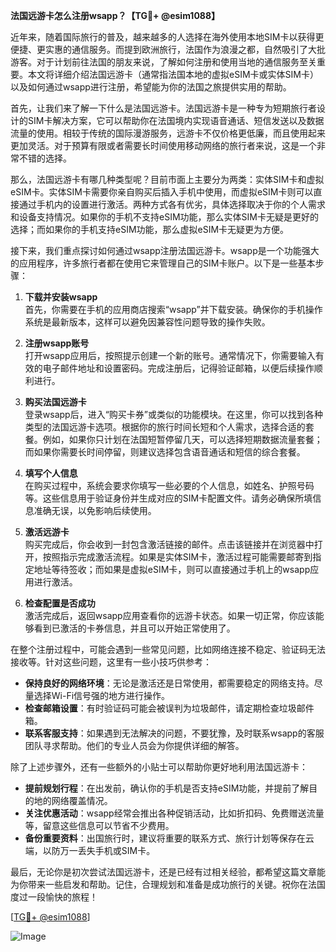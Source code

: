 **法国远游卡怎么注册wsapp？【TG💪+ @esim1088】**

近年来，随着国际旅行的普及，越来越多的人选择在海外使用本地SIM卡以获得更便捷、更实惠的通信服务。而提到欧洲旅行，法国作为浪漫之都，自然吸引了大批游客。对于计划前往法国的朋友来说，了解如何注册和使用当地的通信服务至关重要。本文将详细介绍法国远游卡（通常指法国本地的虚拟eSIM卡或实体SIM卡）以及如何通过wsapp进行注册，希望能为你的法国之旅提供实用的帮助。

首先，让我们来了解一下什么是法国远游卡。法国远游卡是一种专为短期旅行者设计的SIM卡解决方案，它可以帮助你在法国境内实现语音通话、短信发送以及数据流量的使用。相较于传统的国际漫游服务，远游卡不仅价格更低廉，而且使用起来更加灵活。对于预算有限或者需要长时间使用移动网络的旅行者来说，这是一个非常不错的选择。

那么，法国远游卡有哪几种类型呢？目前市面上主要分为两类：实体SIM卡和虚拟eSIM卡。实体SIM卡需要你亲自购买后插入手机中使用，而虚拟eSIM卡则可以直接通过手机内的设置进行激活。两种方式各有优劣，具体选择取决于你的个人需求和设备支持情况。如果你的手机不支持eSIM功能，那么实体SIM卡无疑是更好的选择；而如果你的手机支持eSIM功能，那么虚拟eSIM卡无疑更为方便。

接下来，我们重点探讨如何通过wsapp注册法国远游卡。wsapp是一个功能强大的应用程序，许多旅行者都在使用它来管理自己的SIM卡账户。以下是一些基本步骤：

1. **下载并安装wsapp**  
   首先，你需要在手机的应用商店搜索“wsapp”并下载安装。确保你的手机操作系统是最新版本，这样可以避免因兼容性问题导致的操作失败。

2. **注册wsapp账号**  
   打开wsapp应用后，按照提示创建一个新的账号。通常情况下，你需要输入有效的电子邮件地址和设置密码。完成注册后，记得验证邮箱，以便后续操作顺利进行。

3. **购买法国远游卡**  
   登录wsapp后，进入“购买卡券”或类似的功能模块。在这里，你可以找到各种类型的法国远游卡选项。根据你的旅行时间长短和个人需求，选择合适的套餐。例如，如果你只计划在法国短暂停留几天，可以选择短期数据流量套餐；而如果你需要长时间停留，则建议选择包含语音通话和短信的综合套餐。

4. **填写个人信息**  
   在购买过程中，系统会要求你填写一些必要的个人信息，如姓名、护照号码等。这些信息用于验证身份并生成对应的SIM卡配置文件。请务必确保所填信息准确无误，以免影响后续使用。

5. **激活远游卡**  
   购买完成后，你会收到一封包含激活链接的邮件。点击该链接并在浏览器中打开，按照指示完成激活流程。如果是实体SIM卡，激活过程可能需要邮寄到指定地址等待签收；而如果是虚拟eSIM卡，则可以直接通过手机上的wsapp应用进行激活。

6. **检查配置是否成功**  
   激活完成后，返回wsapp应用查看你的远游卡状态。如果一切正常，你应该能够看到已激活的卡券信息，并且可以开始正常使用了。

在整个注册过程中，可能会遇到一些常见问题，比如网络连接不稳定、验证码无法接收等。针对这些问题，这里有一些小技巧供参考：

- **保持良好的网络环境**：无论是激活还是日常使用，都需要稳定的网络支持。尽量选择Wi-Fi信号强的地方进行操作。
- **检查邮箱设置**：有时验证码可能会被误判为垃圾邮件，请定期检查垃圾邮件箱。
- **联系客服支持**：如果遇到无法解决的问题，不要犹豫，及时联系wsapp的客服团队寻求帮助。他们的专业人员会为你提供详细的解答。

除了上述步骤外，还有一些额外的小贴士可以帮助你更好地利用法国远游卡：

- **提前规划行程**：在出发前，确认你的手机是否支持eSIM功能，并提前了解目的地的网络覆盖情况。
- **关注优惠活动**：wsapp经常会推出各种促销活动，比如折扣码、免费赠送流量等，留意这些信息可以节省不少费用。
- **备份重要资料**：出国旅行时，建议将重要的联系方式、旅行计划等保存在云端，以防万一丢失手机或SIM卡。

最后，无论你是初次尝试法国远游卡，还是已经有过相关经验，都希望这篇文章能为你带来一些启发和帮助。记住，合理规划和准备是成功旅行的关键。祝你在法国度过一段愉快的旅程！

[[TG💪+ @esim1088](https://t.me/s/esim1088)]  

![Image](https://i.postimg.cc/4NQfJmqS/Snipaste-2025-05-13-00-14-12.png)